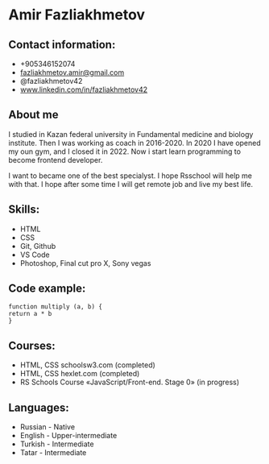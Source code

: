# Amir Fazliakhmetov
## Contact information:
- +905346152074
- fazliakhmetov.amir@gmail.com
- @fazliakhmetov42
- www.linkedin.com/in/fazliakhmetov42

## About me
I studied in Kazan federal university in Fundamental medicine and biology institute. Then I was working as coach in 2016-2020. In 2020 I have opened my oun gym, and I closed it in 2022. Now i start learn programming to become frontend developer.


I want to became one of the best specialyst. I hope Rsschool will help me with that. I hope after some time I will get remote job and live my best life.

## Skills:
- HTML
- CSS
- Git, Github
- VS Code
- Photoshop, Final cut pro X, Sony vegas

## Code example:
```
function multiply (a, b) {
return a * b
}
```

## Courses:
- HTML, CSS schoolsw3.com (completed)
- HTML, CSS hexlet.com (completed)
- RS Schools Course «JavaScript/Front-end. Stage 0» (in progress)

## Languages:
- Russian - Native
- English - Upper-intermediate
- Turkish - Intermediate
- Tatar - Intermediate
